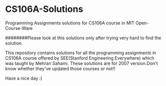 # CS106A-Solutions
Programming Assignments solutions for CS106A course in MIT Open-Course-Ware 

########Please look at this solutions only after trying very hard to find the solution.

This repository contains solutions for all the programming assignments in CS106A course offered by SEE(Stanford Engineering Everywhere) which was taught by Mehran Sahami. 
These solutions are for 2007 version.Don't know whether they've updated those courses or not!!

Have a nice day :)
